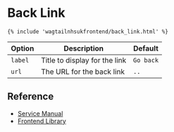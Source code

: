 # Back Link

```django
{% include 'wagtailnhsukfrontend/back_link.html' %}
```

| Option | Description | Default |
| ------ | ----------- | ------- |
| `label` | Title to display for the link | `Go back` |
| `url` |  The URL for the back link | `..` |

## Reference

* [Service Manual](https://beta.nhs.uk/service-manual/styles-components-patterns/back-link)  
* [Frontend Library](https://github.com/nhsuk/nhsuk-frontend/tree/master/packages/components/back-link)
